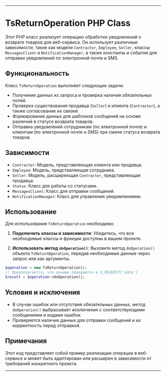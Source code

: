 
---

# TsReturnOperation PHP Class

Этот PHP класс реализует операцию обработки уведомлений о возврате товаров для веб-сервиса. Он использует различные зависимости, такие как модели `Contractor`, `Employee`, `Seller`, классы `MessagesClient` и `NotificationManager`, а также константы и события для отправки уведомлений по электронной почте и SMS.

## Функциональность

Класс `TsReturnOperation` выполняет следующие задачи:

- Получение данных из запроса и проверка наличия обязательных полей.
- Проверка существования продавца (`Seller`) и клиента (`Contractor`), а также согласование их связей.
- Формирование данных для шаблонов сообщений на основе различий в статусе возврата товаров.
- Отправка уведомлений сотрудникам (по электронной почте) и клиентам (по электронной почте и SMS) при смене статуса возврата товаров.

## Зависимости

- `Contractor`: Модель, представляющая клиента или продавца.
- `Employee`: Модель, представляющая сотрудника.
- `Seller`: Модель, расширяющая `Contractor`, представляющая продавца.
- `Status`: Класс для работы со статусами.
- `MessagesClient`: Класс для отправки сообщений.
- `NotificationManager`: Класс для управления уведомлениями.

## Использование

Для использования `TsReturnOperation` необходимо:

1. **Подключить классы и зависимости**: Убедитесь, что все необходимые классы и функции доступны в вашем проекте.

2. **Использовать метод `doOperation()`**: Вызовите метод `doOperation()` объекта `TsReturnOperation`, передав необходимые данные через запрос или как аргументы.

```php
$operation = new TsReturnOperation();
// Предполагается, что данные передаются в $_REQUEST['data']
$result = $operation->doOperation();
```

## Условия и исключения

- В случае ошибок или отсутствия обязательных данных, метод `doOperation()` выбрасывает исключения с соответствующими сообщениями и кодами ошибок.
- Проверяется наличие данных для отправки сообщений и их корректность перед отправкой.

## Примечания

Этот код представляет собой пример реализации операции в веб-сервисе и может быть адаптирован или расширен в зависимости от требований конкретного проекта.

---
